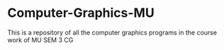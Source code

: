 # Computer-Graphics-MU
This is a repository of all the computer graphics programs in the course work of MU SEM 3 CG
